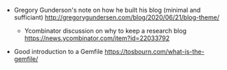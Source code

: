 - Gregory Gunderson's note on how he built his blog (minimal and sufficiant) http://gregorygundersen.com/blog/2020/06/21/blog-theme/
  - Ycombinator discussion on why to keep a research blog https://news.ycombinator.com/item?id=22033792
  
- Good introduction to a Gemfile https://tosbourn.com/what-is-the-gemfile/
